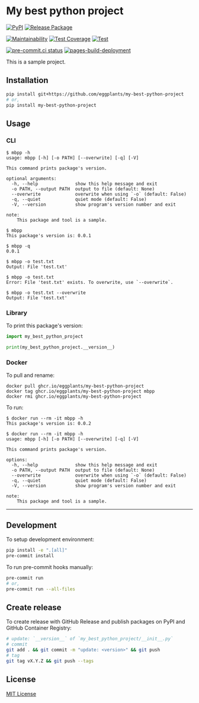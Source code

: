 # My best python project

[![PyPI](
  <https://img.shields.io/pypi/v/my-best-python-project?color=blue>
  )](
  <https://pypi.org/project/my-best-python-project/>
) [![Release Package](
  <https://github.com/eggplants/my-best-python-project/actions/workflows/release.yml/badge.svg>
  )](
  <https://github.com/eggplants/my-best-python-project/actions/workflows/release.yml>
)

[![Maintainability](
  <https://api.codeclimate.com/v1/badges/e6d94059d1dc7f08d2a4/maintainability>
  )](
  <https://codeclimate.com/github/eggplants/my-best-python-project/maintainability>
) [![Test Coverage](
  <https://api.codeclimate.com/v1/badges/e6d94059d1dc7f08d2a4/test_coverage>
  )](
  <https://codeclimate.com/github/eggplants/my-best-python-project/test_coverage>
) [![Test](
  <https://github.com/eggplants/my-best-python-project/actions/workflows/test.yml/badge.svg>
  )](
  <https://github.com/eggplants/my-best-python-project/actions/workflows/test.yml>
)

[![pre-commit.ci status](
  <https://results.pre-commit.ci/badge/github/eggplants/my-best-python-project/master.svg>
  )](
  <https://results.pre-commit.ci/latest/github/eggplants/my-best-python-project/master>
) [![pages-build-deployment](
  <https://github.com/eggplants/my-best-python-project/actions/workflows/pages/pages-build-deployment/badge.svg>
  )](
  <https://github.com/eggplants/my-best-python-project/actions/workflows/pages/pages-build-deployment>
)

This is a sample project.

## Installation

```sh
pip install git+https://github.com/eggplants/my-best-python-project
# or,
pip install my-best-python-project
```

## Usage

### CLI

```shellsession
$ mbpp -h
usage: mbpp [-h] [-o PATH] [--overwrite] [-q] [-V]

This command prints package's version.

optional arguments:
  -h, --help              show this help message and exit
  -o PATH, --output PATH  output to file (default: None)
  --overwrite             overwrite when using `-o` (default: False)
  -q, --quiet             quiet mode (default: False)
  -V, --version           show program's version number and exit

note:
    This package and tool is a sample.

$ mbpp
This package's version is: 0.0.1

$ mbpp -q
0.0.1

$ mbpp -o test.txt
Output: File 'test.txt'

$ mbpp -o test.txt
Error: File 'test.txt' exists. To overwrite, use `--overwrite`.

$ mbpp -o test.txt --overwrite
Output: File 'test.txt'
```

### Library

To print this package's version:

```python
import my_best_python_project

print(my_best_python_project.__version__)
```

### Docker

To pull and rename:

```shellsession
docker pull ghcr.io/eggplants/my-best-python-project
docker tag ghcr.io/eggplants/my-best-python-project mbpp
docker rmi ghcr.io/eggplants/my-best-python-project
```

To run:

```shellsession
$ docker run --rm -it mbpp -h
This package's version is: 0.0.2

$ docker run --rm -it mbpp -h
usage: mbpp [-h] [-o PATH] [--overwrite] [-q] [-V]

This command prints package's version.

options:
  -h, --help              show this help message and exit
  -o PATH, --output PATH  output to file (default: None)
  --overwrite             overwrite when using `-o` (default: False)
  -q, --quiet             quiet mode (default: False)
  -V, --version           show program's version number and exit

note:
    This package and tool is a sample.
```

---

## Development

To setup development environment:

```sh
pip install -e ".[all]"
pre-commit install
```

To run pre-commit hooks manually:

```sh
pre-commit run
# or,
pre-commit run --all-files
```

## Create release

To create release with GitHub Release and publish packages on PyPI and GitHub Container Registry:

```sh
# update: `__version__` of `my_best_python_project/__init__.py`
# commit
git add . && git commit -m "update: <version>" && git push
# tag
git tag vX.Y.Z && git push --tags
```

## License

[MIT License](https://github.com/eggplants/my-best-python-project/blob/master/LICENSE)
